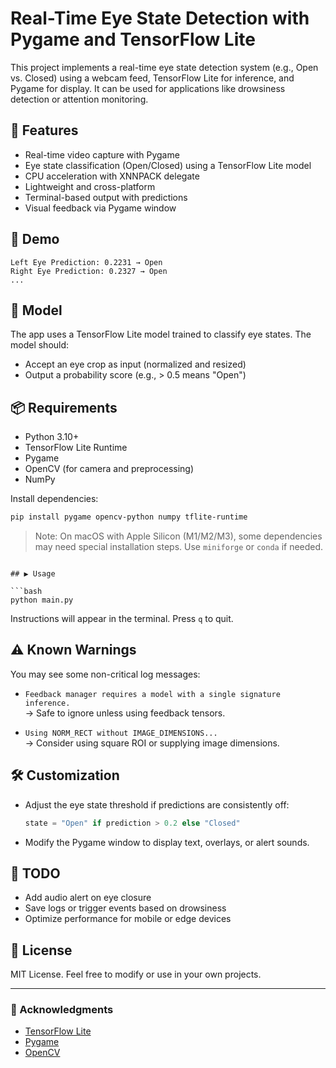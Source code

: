 # Real-Time Eye State Detection with Pygame and TensorFlow Lite

This project implements a real-time eye state detection system (e.g., Open vs. Closed) using a webcam feed, TensorFlow Lite for inference, and Pygame for display. It can be used for applications like drowsiness detection or attention monitoring.

## 🚀 Features

- Real-time video capture with Pygame
- Eye state classification (Open/Closed) using a TensorFlow Lite model
- CPU acceleration with XNNPACK delegate
- Lightweight and cross-platform
- Terminal-based output with predictions
- Visual feedback via Pygame window

## 💾 Demo

```
Left Eye Prediction: 0.2231 → Open  
Right Eye Prediction: 0.2327 → Open  
...
```

## 🧠 Model

The app uses a TensorFlow Lite model trained to classify eye states. The model should:
- Accept an eye crop as input (normalized and resized)
- Output a probability score (e.g., > 0.5 means "Open")

## 📦 Requirements

- Python 3.10+
- TensorFlow Lite Runtime
- Pygame
- OpenCV (for camera and preprocessing)
- NumPy

Install dependencies:

```bash
pip install pygame opencv-python numpy tflite-runtime
```

> Note: On macOS with Apple Silicon (M1/M2/M3), some dependencies may need special installation steps. Use `miniforge` or `conda` if needed.


```

## ▶️ Usage

```bash
python main.py
```

Instructions will appear in the terminal. Press `q` to quit.

## ⚠️ Known Warnings

You may see some non-critical log messages:

- `Feedback manager requires a model with a single signature inference.`  
  → Safe to ignore unless using feedback tensors.

- `Using NORM_RECT without IMAGE_DIMENSIONS...`  
  → Consider using square ROI or supplying image dimensions.

## 🛠️ Customization

- Adjust the eye state threshold if predictions are consistently off:
  ```python
  state = "Open" if prediction > 0.2 else "Closed"
  ```

- Modify the Pygame window to display text, overlays, or alert sounds.

## 🧪 TODO

- Add audio alert on eye closure
- Save logs or trigger events based on drowsiness
- Optimize performance for mobile or edge devices

## 📜 License

MIT License. Feel free to modify or use in your own projects.

---

### 🙌 Acknowledgments

- [TensorFlow Lite](https://www.tensorflow.org/lite)
- [Pygame](https://www.pygame.org/)
- [OpenCV](https://opencv.org/)
